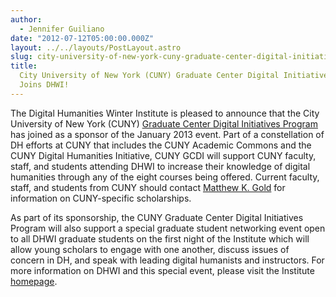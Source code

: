 ```yaml
---
author:
  - Jennifer Guiliano
date: "2012-07-12T05:00:00.000Z"
layout: ../../layouts/PostLayout.astro
slug: city-university-of-new-york-cuny-graduate-center-digital-initiatives-program-joins-dhwi
title:
  City University of New York (CUNY) Graduate Center Digital Initiatives Program
  Joins DHWI!
---
```


The Digital Humanities Winter Institute is pleased to announce that the City University of New York (CUNY) [Graduate Center Digital Initiatives Program](http://gcdi.commons.gc.cuny.edu) has joined as a sponsor of the January 2013 event. Part of a constellation of DH efforts at CUNY that includes the CUNY Academic Commons and the CUNY Digital Humanities Initiative, CUNY GCDI will support CUNY faculty, staff, and students attending DHWI to increase their knowledge of digital humanities through any of the eight courses being offered. Current faculty, staff, and students from CUNY should contact [Matthew K. Gold](mailto:mgold@gc.cuny.edu) for information on CUNY-specific scholarships.

As part of its sponsorship, the CUNY Graduate Center Digital Initiatives Program will also support a special graduate student networking event open to all DHWI graduate students on the first night of the Institute which will allow young scholars to engage with one another, discuss issues of concern in DH, and speak with leading digital humanists and instructors. For more information on DHWI and this special event, please visit the Institute [homepage](http://www.mith.umd.edu/dhwi).
